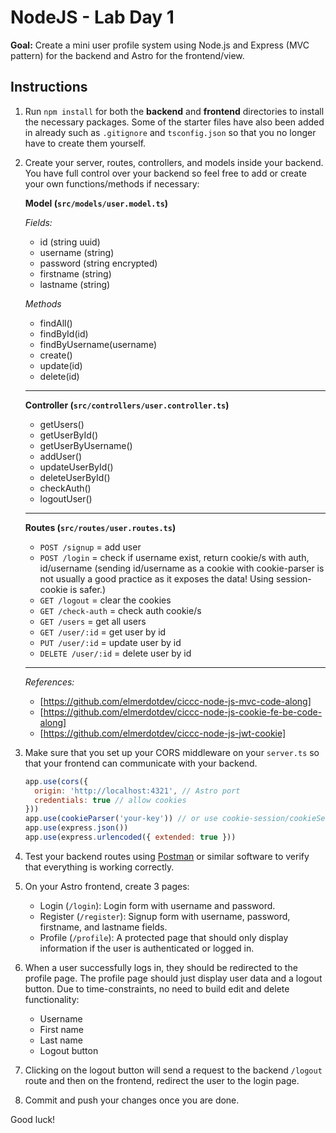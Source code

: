 # NodeJS - Lab Day 1

**Goal:** Create a mini user profile system using Node.js and Express (MVC pattern) for the backend and Astro for the frontend/view.

## Instructions

1. Run `npm install` for both the **backend** and **frontend** directories to install the necessary packages. Some of the starter files have also been added in already such as `.gitignore` and `tsconfig.json` so that you no longer have to create them yourself.
2. Create your server, routes, controllers, and models inside your backend. You have full control over your backend so feel free to add or create your own functions/methods if necessary:
  
    **Model (`src/models/user.model.ts`)**

    *Fields:*
    - id (string uuid)
    - username (string)
    - password (string encrypted)
    - firstname (string)
    - lastname (string)

    *Methods*
    - findAll()
    - findById(id)
    - findByUsername(username)
    - create()
    - update(id)
    - delete(id)

    ---

    **Controller (`src/controllers/user.controller.ts`)**
    - getUsers()
    - getUserById()
    - getUserByUsername()
    - addUser()
    - updateUserById()
    - deleteUserById()
    - checkAuth()
    - logoutUser()

    ---

    **Routes (`src/routes/user.routes.ts`)**
    - `POST /signup` = add user
    - `POST /login` = check if username exist, return cookie/s with auth, id/username (sending id/username as a cookie with cookie-parser is not usually a good practice as it exposes the data! Using session-cookie is safer.)
    - `GET /logout` = clear the cookies
    - `GET /check-auth` = check auth cookie/s
    - `GET /users` = get all users
    - `GET /user/:id` = get user by id
    - `PUT /user/:id` = update user by id
    - `DELETE /user/:id` = delete user by id

    ---

    *References:*
    - [https://github.com/elmerdotdev/ciccc-node-js-mvc-code-along]
    - [https://github.com/elmerdotdev/ciccc-node-js-cookie-fe-be-code-along]
    - [https://github.com/elmerdotdev/ciccc-node-js-jwt-cookie]

3. Make sure that you set up your CORS middleware on your `server.ts` so that your frontend can communicate with your backend.

    ```js
    app.use(cors({
      origin: 'http://localhost:4321', // Astro port
      credentials: true // allow cookies
    }))
    app.use(cookieParser('your-key')) // or use cookie-session/cookieSession instead
    app.use(express.json())
    app.use(express.urlencoded({ extended: true }))
    ```

4. Test your backend routes using [Postman](https://www.postman.com/) or similar software to verify that everything is working correctly.
5. On your Astro frontend, create 3 pages:
    - Login (`/login`): Login form with username and password.
    - Register (`/register`): Signup form with username, password, firstname, and lastname fields.
    - Profile (`/profile`): A protected page that should only display information if the user is authenticated or logged in.
6. When a user successfully logs in, they should be redirected to the profile page. The profile page should just display user data and a logout button. Due to time-constraints, no need to build edit and delete functionality:
    - Username
    - First name
    - Last name
    - Logout button
7. Clicking on the logout button will send a request to the backend `/logout` route and then on the frontend, redirect the user to the login page.
8. Commit and push your changes once you are done.

Good luck!
